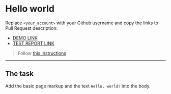 # Hello world
Replace `<your_account>` with your Github username and copy the links to Pull Request description:
- [DEMO LINK](https:/LukashevychSergey.github.io/layout_hello-world/)
- [TEST REPORT LINK](https://LukashevychSergey.github.io/layout_hello-world/report/html_report/)

> Follow [this instructions](https://mate-academy.github.io/layout_task-guideline/#how-to-solve-the-layout-tasks-on-github)
___

## The task 
Add the basic page markup and the text `Hello, world!` into the body.

